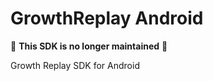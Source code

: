 GrowthReplay Android
====================

:rotating_light: **This SDK is no longer maintained** :rotating_light:  

Growth Replay SDK for Android
